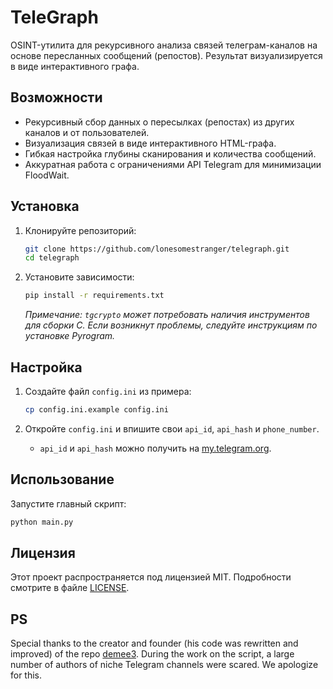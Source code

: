 # TeleGraph

OSINT-утилита для рекурсивного анализа связей телеграм-каналов на основе пересланных сообщений (репостов). Результат визуализируется в виде интерактивного графа.

## Возможности

-   Рекурсивный сбор данных о пересылках (репостах) из других каналов и от пользователей.
-   Визуализация связей в виде интерактивного HTML-графа.
-   Гибкая настройка глубины сканирования и количества сообщений.
-   Аккуратная работа с ограничениями API Telegram для минимизации FloodWait.

## Установка

1.  Клонируйте репозиторий:
    ```bash
    git clone https://github.com/lonesomestranger/telegraph.git
    cd telegraph
    ```

2.  Установите зависимости:
    ```bash
    pip install -r requirements.txt
    ```
    *Примечание: `tgcrypto` может потребовать наличия инструментов для сборки C. Если возникнут проблемы, следуйте инструкциям по установке Pyrogram.*

## Настройка

1.  Создайте файл `config.ini` из примера:
    ```bash
    cp config.ini.example config.ini
    ```

2.  Откройте `config.ini` и впишите свои `api_id`, `api_hash` и `phone_number`.
    -   `api_id` и `api_hash` можно получить на [my.telegram.org](https://my.telegram.org).

## Использование

Запустите главный скрипт:

```bash
python main.py
```

## Лицензия

Этот проект распространяется под лицензией MIT. Подробности смотрите в файле [LICENSE](LICENSE).

## PS

Special thanks to the creator and founder (his code was rewritten and improved) of the repo [demee3](https://github.com/demee3). During the work on the script, a large number of authors of niche Telegram channels were scared. We apologize for this.
